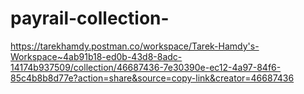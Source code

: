 # payrail-collection-
https://tarekhamdy.postman.co/workspace/Tarek-Hamdy's-Workspace~4ab91b18-ed0b-43d8-8adc-14174b937509/collection/46687436-7e30390e-ec12-4a97-84f6-85c4b8b8d77e?action=share&source=copy-link&creator=46687436
